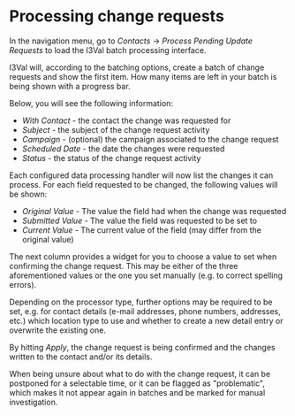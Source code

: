 # Processing change requests

In the navigation menu, go to *Contacts* → *Process Pending Update Requests* to
load the I3Val batch processing interface.

I3Val will, according to the batching options, create a batch of change requests
and show the first item. How many items are left in your batch is being shown
with a progress bar.

Below, you will see the following information:

*   *With Contact* - the contact the change was requested for
*   *Subject* - the subject of the change request activity
*   *Campaign* - (optional) the campaign associated to the change request
*   *Scheduled Date* - the date the changes were requested
*   *Status* - the status of the change request activity

Each configured data processing handler will now list the changes it can
process. For each field requested to be changed, the following values will be
shown:

*   *Original Value* - The value the field had when the change was requested
*   *Submitted Value* - The value the field was requested to be set to
*   *Current Value* - The current value of the field (may differ from the
    original value)

The next column provides a widget for you to choose a value to set when
confirming the change request. This may be either of the three aforementioned
values or the one you set manually (e.g. to correct spelling errors).

Depending on the processor type, further options may be required to be set, e.g.
for contact details (e-mail addresses, phone numbers, addresses, etc.) which
location type to use and whether to create a new detail entry or overwrite the
existing one.

By hitting *Apply*, the change request is being confirmed and the changes
written to the contact and/or its details.

When being unsure about what to do with the change request, it can be postponed
for a selectable time, or it can be flagged as "problematic", which makes it not
appear again in batches and be marked for manual investigation.
